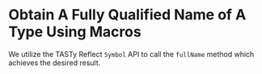 # Obtain A Fully Qualified Name of A Type Using Macros

We utilize the TASTy Reflect `Symbol` API to call the `fullName` method which achieves the desired result.
